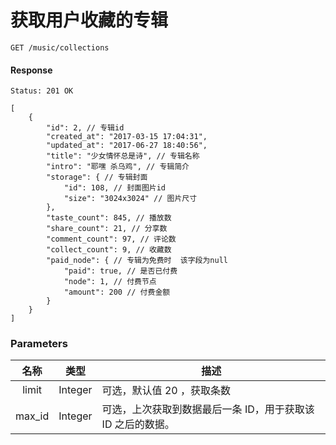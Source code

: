 # 获取用户收藏的专辑

```
GET /music/collections
```

#### Response

```
Status: 201 OK
```
```json5
[
    {
        "id": 2, // 专辑id
        "created_at": "2017-03-15 17:04:31",
        "updated_at": "2017-06-27 18:40:56",
        "title": "少女情怀总是诗", // 专辑名称
        "intro": "耶嘿 杀乌鸡", // 专辑简介
        "storage": { // 专辑封面
            "id": 108, // 封面图片id
            "size": "3024x3024" // 图片尺寸
        },
        "taste_count": 845, // 播放数
        "share_count": 21, // 分享数
        "comment_count": 97, // 评论数
        "collect_count": 9, // 收藏数
        "paid_node": { // 专辑为免费时  该字段为null
            "paid": true, // 是否已付费
            "node": 1, // 付费节点
            "amount": 200 // 付费金额
        }
    }
]
```

### Parameters

| 名称 | 类型 | 描述 |
|:----:|:----:|----|
| limit | Integer | 可选，默认值 20 ，获取条数 |
| max_id | Integer | 可选，上次获取到数据最后一条 ID，用于获取该 ID 之后的数据。 |

